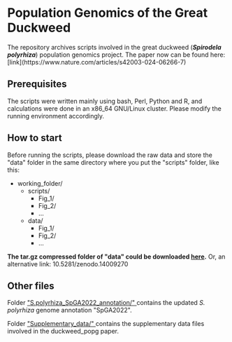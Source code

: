 <h1> Population Genomics of the Great Duckweed </h1>
The repository archives scripts involved in the great duckweed (<strong><em>Spirodela polyrhiza</em></strong>) population genomics project. 
The paper now can be found here: [link](https://www.nature.com/articles/s42003-024-06266-7)

<h2> Prerequisites </h2>
The scripts were written mainly using bash, Perl, Python and R, and calculations were done in an x86_64 GNU/Linux cluster. Please modify the running environment accordingly.

<h2> How to start </h2>
Before running the scripts, please download the raw data and store the "data" folder in the same directory where you put the "scripts" folder, like this:


<ul>
  <li>
    <span class='tree-item'>working_folder/</span>
    <ul>
      <li>
        <span class='tree-item'>scripts/</span>
        <ul>
          <li>
            <span class='tree-item'>Fig_1/</span>
          </li>
          <li>
            <span class='tree-item'>Fig_2/</span>
          </li>
          <li>
            <span class='tree-item'>...</span>
          </li>
        </ul>
      </li>
      <li>
       <span class='tree-item'>data/</span>
       <ul>
         <li>
            <span class='tree-item'>Fig_1/</span>
          </li>
          <li>
            <span class='tree-item'>Fig_2/</span>
          </li>
          <li>
            <span class='tree-item'>...</span>
          </li>
       </ul>
     </li>
    </ul>
  </li>
</ul>
<strong>The tar.gz compressed folder of "data" could be downloaded <a href="https://irods-web.zdv.uni-mainz.de/irods-rest/rest/fileContents/zdv/project/m2_jgu-evoltroph/Duckweed_popg/228_Sp_popg.data_scripts_for_publish/data.tar.gz?ticket=jqq2ixjb6RqNFBg" target="_blank" rel="noopener noreferrer">here</a>.</strong> Or, an alternative link: 10.5281/zenodo.14009270

<h2> Other files </h2>

Folder <a href="https://github.com/Xu-lab-Evolution/Great_duckweed_popg/tree/main/S.polyrhiza_SpGA2022_annotation" target="_blank" rel="noopener noreferrer"> "S.polyrhiza_SpGA2022_annotation/" </a> contains the updated <em>S. polyrhiza</em> genome annotation "SpGA2022".


Folder <a href="https://github.com/Xu-lab-Evolution/Great_duckweed_popg/tree/main/Supplementary_data" target="_blank" rel="noopener noreferrer"> "Supplementary_data/" </a> contains the supplementary data files involved in the duckweed_popg paper.


